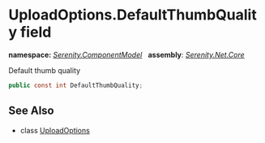 # UploadOptions.DefaultThumbQuality field
**namespace:** *[Serenity.ComponentModel](../../README.md#serenity.componentmodel-namespace)*   **assembly**: *[Serenity.Net.Core](../../README.md)*

Default thumb quality

```csharp
public const int DefaultThumbQuality;
```

## See Also

* class [UploadOptions](../UploadOptions.md)
